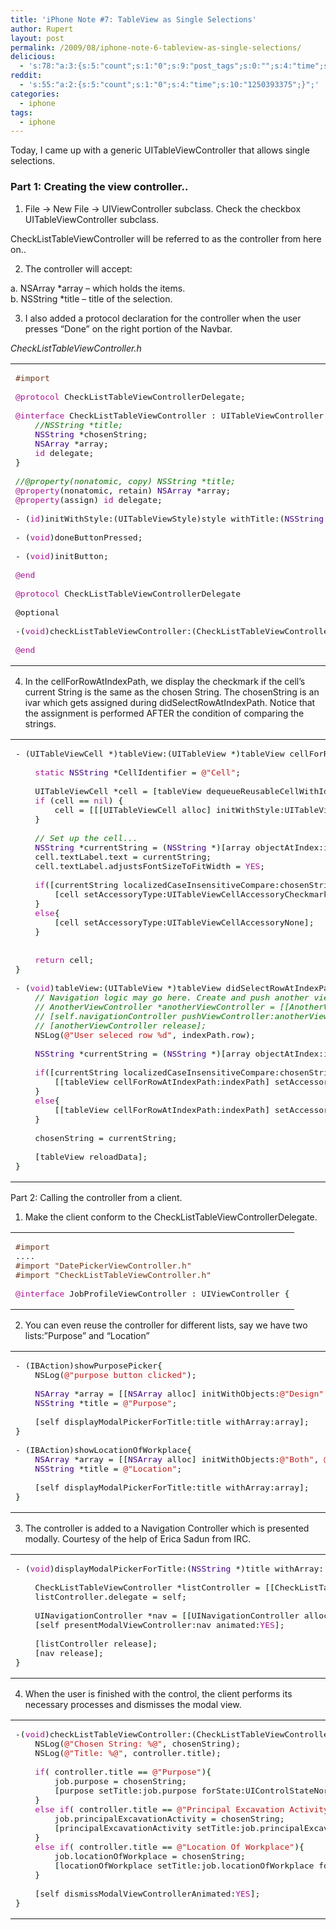 ```yaml
---
title: 'iPhone Note #7: TableView as Single Selections'
author: Rupert
layout: post
permalink: /2009/08/iphone-note-6-tableview-as-single-selections/
delicious:
  - 's:78:"a:3:{s:5:"count";s:1:"0";s:9:"post_tags";s:0:"";s:4:"time";s:10:"1250393375";}";'
reddit:
  - 's:55:"a:2:{s:5:"count";s:1:"0";s:4:"time";s:10:"1250393375";}";'
categories:
  - iphone
tags:
  - iphone
---
```

Today, I came up with a generic UITableViewController that allows single selections.

### Part 1: Creating the view controller..

1. File -> New File -> UIViewController subclass. Check the checkbox UITableViewController subclass.

CheckListTableViewController will be referred to as the controller from here on..

2. The controller will accept:

a. NSArray *array &#8211; which holds the items.  
b. NSString *title &#8211; title of the selection.

<!--more-->

3. I also added a protocol declaration for the controller when the user presses &#8220;Done&#8221; on the right portion of the Navbar.

*CheckListTableViewController.h*

<div class="wp_syntax">
  <table>
    <tr>
      <td class="code">
        <pre class="objc" style="font-family:monospace;"><span style="color: #6e371a;">#import</span>
&nbsp;
<span style="color: #a61390;">@protocol</span> CheckListTableViewControllerDelegate;
&nbsp;
<span style="color: #a61390;">@interface</span> CheckListTableViewController <span style="color: #002200;">:</span> UITableViewController <span style="color: #002200;">&#123;</span>
	<span style="color: #11740a; font-style: italic;">//NSString *title;</span>
	<span style="color: #400080;">NSString</span> <span style="color: #002200;">*</span>chosenString;
	<span style="color: #400080;">NSArray</span> <span style="color: #002200;">*</span>array;
	<span style="color: #a61390;">id</span> delegate;
<span style="color: #002200;">&#125;</span>
&nbsp;
<span style="color: #11740a; font-style: italic;">//@property(nonatomic, copy) NSString *title;</span>
<span style="color: #a61390;">@property</span><span style="color: #002200;">&#40;</span>nonatomic, retain<span style="color: #002200;">&#41;</span> <span style="color: #400080;">NSArray</span> <span style="color: #002200;">*</span>array;
<span style="color: #a61390;">@property</span><span style="color: #002200;">&#40;</span>assign<span style="color: #002200;">&#41;</span> <span style="color: #a61390;">id</span> delegate;
&nbsp;
<span style="color: #002200;">-</span> <span style="color: #002200;">&#40;</span><span style="color: #a61390;">id</span><span style="color: #002200;">&#41;</span>initWithStyle<span style="color: #002200;">:</span><span style="color: #002200;">&#40;</span>UITableViewStyle<span style="color: #002200;">&#41;</span>style withTitle<span style="color: #002200;">:</span><span style="color: #002200;">&#40;</span><span style="color: #400080;">NSString</span> <span style="color: #002200;">*</span><span style="color: #002200;">&#41;</span>t withArray<span style="color: #002200;">:</span><span style="color: #002200;">&#40;</span><span style="color: #400080;">NSArray</span> <span style="color: #002200;">*</span><span style="color: #002200;">&#41;</span>a;
&nbsp;
<span style="color: #002200;">-</span> <span style="color: #002200;">&#40;</span><span style="color: #a61390;">void</span><span style="color: #002200;">&#41;</span>doneButtonPressed;
&nbsp;
<span style="color: #002200;">-</span> <span style="color: #002200;">&#40;</span><span style="color: #a61390;">void</span><span style="color: #002200;">&#41;</span>initButton;
&nbsp;
<span style="color: #a61390;">@end</span>
&nbsp;
<span style="color: #a61390;">@protocol</span> CheckListTableViewControllerDelegate
&nbsp;
@optional
&nbsp;
<span style="color: #002200;">-</span><span style="color: #002200;">&#40;</span><span style="color: #a61390;">void</span><span style="color: #002200;">&#41;</span>checkListTableViewController<span style="color: #002200;">:</span><span style="color: #002200;">&#40;</span>CheckListTableViewController <span style="color: #002200;">*</span><span style="color: #002200;">&#41;</span>controller didChooseString<span style="color: #002200;">:</span><span style="color: #002200;">&#40;</span><span style="color: #400080;">NSString</span> <span style="color: #002200;">*</span><span style="color: #002200;">&#41;</span>chosenString;
&nbsp;
<span style="color: #a61390;">@end</span></pre>
      </td>
    </tr>
  </table>
</div>

4. In the cellForRowAtIndexPath, we display the checkmark if the cell&#8217;s current String is the same as the chosen String. The chosenString is an ivar which gets assigned during didSelectRowAtIndexPath. Notice that the assignment is performed AFTER the condition of comparing the strings.

<div class="wp_syntax">
  <table>
    <tr>
      <td class="code">
        <pre class="objc" style="font-family:monospace;"><span style="color: #002200;">-</span> <span style="color: #002200;">&#40;</span>UITableViewCell <span style="color: #002200;">*</span><span style="color: #002200;">&#41;</span>tableView<span style="color: #002200;">:</span><span style="color: #002200;">&#40;</span>UITableView <span style="color: #002200;">*</span><span style="color: #002200;">&#41;</span>tableView cellForRowAtIndexPath<span style="color: #002200;">:</span><span style="color: #002200;">&#40;</span><span style="color: #400080;">NSIndexPath</span> <span style="color: #002200;">*</span><span style="color: #002200;">&#41;</span>indexPath <span style="color: #002200;">&#123;</span>
&nbsp;
    <span style="color: #a61390;">static</span> <span style="color: #400080;">NSString</span> <span style="color: #002200;">*</span>CellIdentifier <span style="color: #002200;">=</span> <span style="color: #bf1d1a;">@</span><span style="color: #bf1d1a;">"Cell"</span>;
&nbsp;
    UITableViewCell <span style="color: #002200;">*</span>cell <span style="color: #002200;">=</span> <span style="color: #002200;">&#91;</span>tableView dequeueReusableCellWithIdentifier<span style="color: #002200;">:</span>CellIdentifier<span style="color: #002200;">&#93;</span>;
    <span style="color: #a61390;">if</span> <span style="color: #002200;">&#40;</span>cell <span style="color: #002200;">==</span> <span style="color: #a61390;">nil</span><span style="color: #002200;">&#41;</span> <span style="color: #002200;">&#123;</span>
        cell <span style="color: #002200;">=</span> <span style="color: #002200;">&#91;</span><span style="color: #002200;">&#91;</span><span style="color: #002200;">&#91;</span>UITableViewCell alloc<span style="color: #002200;">&#93;</span> initWithStyle<span style="color: #002200;">:</span>UITableViewCellStyleDefault reuseIdentifier<span style="color: #002200;">:</span>CellIdentifier<span style="color: #002200;">&#93;</span> autorelease<span style="color: #002200;">&#93;</span>;
    <span style="color: #002200;">&#125;</span>
&nbsp;
    <span style="color: #11740a; font-style: italic;">// Set up the cell...</span>
	<span style="color: #400080;">NSString</span> <span style="color: #002200;">*</span>currentString <span style="color: #002200;">=</span> <span style="color: #002200;">&#40;</span><span style="color: #400080;">NSString</span> <span style="color: #002200;">*</span><span style="color: #002200;">&#41;</span><span style="color: #002200;">&#91;</span>array objectAtIndex<span style="color: #002200;">:</span>indexPath.row<span style="color: #002200;">&#93;</span>;
	cell.textLabel.text <span style="color: #002200;">=</span> currentString;
	cell.textLabel.adjustsFontSizeToFitWidth <span style="color: #002200;">=</span> <span style="color: #a61390;">YES</span>;
&nbsp;
	<span style="color: #a61390;">if</span><span style="color: #002200;">&#40;</span><span style="color: #002200;">&#91;</span>currentString localizedCaseInsensitiveCompare<span style="color: #002200;">:</span>chosenString<span style="color: #002200;">&#93;</span> <span style="color: #002200;">==</span> NSOrderedSame <span style="color: #002200;">&#41;</span><span style="color: #002200;">&#123;</span>
		<span style="color: #002200;">&#91;</span>cell setAccessoryType<span style="color: #002200;">:</span>UITableViewCellAccessoryCheckmark<span style="color: #002200;">&#93;</span>;
	<span style="color: #002200;">&#125;</span>
	<span style="color: #a61390;">else</span><span style="color: #002200;">&#123;</span>
		<span style="color: #002200;">&#91;</span>cell setAccessoryType<span style="color: #002200;">:</span>UITableViewCellAccessoryNone<span style="color: #002200;">&#93;</span>;
	<span style="color: #002200;">&#125;</span>
&nbsp;
&nbsp;
    <span style="color: #a61390;">return</span> cell;
<span style="color: #002200;">&#125;</span>
&nbsp;
<span style="color: #002200;">-</span> <span style="color: #002200;">&#40;</span><span style="color: #a61390;">void</span><span style="color: #002200;">&#41;</span>tableView<span style="color: #002200;">:</span><span style="color: #002200;">&#40;</span>UITableView <span style="color: #002200;">*</span><span style="color: #002200;">&#41;</span>tableView didSelectRowAtIndexPath<span style="color: #002200;">:</span><span style="color: #002200;">&#40;</span><span style="color: #400080;">NSIndexPath</span> <span style="color: #002200;">*</span><span style="color: #002200;">&#41;</span>indexPath <span style="color: #002200;">&#123;</span>
    <span style="color: #11740a; font-style: italic;">// Navigation logic may go here. Create and push another view controller.</span>
	<span style="color: #11740a; font-style: italic;">// AnotherViewController *anotherViewController = [[AnotherViewController alloc] initWithNibName:@"AnotherView" bundle:nil];</span>
	<span style="color: #11740a; font-style: italic;">// [self.navigationController pushViewController:anotherViewController];</span>
	<span style="color: #11740a; font-style: italic;">// [anotherViewController release];</span>
	NSLog<span style="color: #002200;">&#40;</span><span style="color: #bf1d1a;">@</span><span style="color: #bf1d1a;">"User seleced row %d"</span>, indexPath.row<span style="color: #002200;">&#41;</span>;
&nbsp;
	<span style="color: #400080;">NSString</span> <span style="color: #002200;">*</span>currentString <span style="color: #002200;">=</span> <span style="color: #002200;">&#40;</span><span style="color: #400080;">NSString</span> <span style="color: #002200;">*</span><span style="color: #002200;">&#41;</span><span style="color: #002200;">&#91;</span>array objectAtIndex<span style="color: #002200;">:</span>indexPath.row<span style="color: #002200;">&#93;</span>;
&nbsp;
	<span style="color: #a61390;">if</span><span style="color: #002200;">&#40;</span><span style="color: #002200;">&#91;</span>currentString localizedCaseInsensitiveCompare<span style="color: #002200;">:</span>chosenString<span style="color: #002200;">&#93;</span> <span style="color: #002200;">==</span> NSOrderedSame <span style="color: #002200;">&#41;</span><span style="color: #002200;">&#123;</span>
		<span style="color: #002200;">&#91;</span><span style="color: #002200;">&#91;</span>tableView cellForRowAtIndexPath<span style="color: #002200;">:</span>indexPath<span style="color: #002200;">&#93;</span> setAccessoryType<span style="color: #002200;">:</span>UITableViewCellAccessoryCheckmark<span style="color: #002200;">&#93;</span>;
	<span style="color: #002200;">&#125;</span>
	<span style="color: #a61390;">else</span><span style="color: #002200;">&#123;</span>
		<span style="color: #002200;">&#91;</span><span style="color: #002200;">&#91;</span>tableView cellForRowAtIndexPath<span style="color: #002200;">:</span>indexPath<span style="color: #002200;">&#93;</span> setAccessoryType<span style="color: #002200;">:</span>UITableViewCellAccessoryNone<span style="color: #002200;">&#93;</span>;
	<span style="color: #002200;">&#125;</span>
&nbsp;
	chosenString <span style="color: #002200;">=</span> currentString;
&nbsp;
	<span style="color: #002200;">&#91;</span>tableView reloadData<span style="color: #002200;">&#93;</span>;
<span style="color: #002200;">&#125;</span></pre>
      </td>
    </tr>
  </table>
</div>

Part 2: Calling the controller from a client.

1. Make the client conform to the CheckListTableViewControllerDelegate.

<div class="wp_syntax">
  <table>
    <tr>
      <td class="code">
        <pre class="objc" style="font-family:monospace;"><span style="color: #6e371a;">#import</span>
....
<span style="color: #6e371a;">#import "DatePickerViewController.h"</span>
<span style="color: #6e371a;">#import "CheckListTableViewController.h"</span>
&nbsp;
<span style="color: #a61390;">@interface</span> JobProfileViewController <span style="color: #002200;">:</span> UIViewController <span style="color: #002200;">&#123;</span></pre>
      </td>
    </tr>
  </table>
</div>

2. You can even reuse the controller for different lists, say we have two lists:&#8221;Purpose&#8221; and &#8220;Location&#8221;

<div class="wp_syntax">
  <table>
    <tr>
      <td class="code">
        <pre class="objc" style="font-family:monospace;"><span style="color: #002200;">-</span> <span style="color: #002200;">&#40;</span>IBAction<span style="color: #002200;">&#41;</span>showPurposePicker<span style="color: #002200;">&#123;</span>
	NSLog<span style="color: #002200;">&#40;</span><span style="color: #bf1d1a;">@</span><span style="color: #bf1d1a;">"purpose button clicked"</span><span style="color: #002200;">&#41;</span>;
&nbsp;
	<span style="color: #400080;">NSArray</span> <span style="color: #002200;">*</span>array <span style="color: #002200;">=</span> <span style="color: #002200;">&#91;</span><span style="color: #002200;">&#91;</span><span style="color: #400080;">NSArray</span> alloc<span style="color: #002200;">&#93;</span> initWithObjects<span style="color: #002200;">:</span><span style="color: #bf1d1a;">@</span><span style="color: #bf1d1a;">"Design"</span>, <span style="color: #bf1d1a;">@</span><span style="color: #bf1d1a;">"Testing"</span>, <span style="color: #a61390;">nil</span><span style="color: #002200;">&#93;</span>;
	<span style="color: #400080;">NSString</span> <span style="color: #002200;">*</span>title <span style="color: #002200;">=</span> <span style="color: #bf1d1a;">@</span><span style="color: #bf1d1a;">"Purpose"</span>;
&nbsp;
	<span style="color: #002200;">&#91;</span>self displayModalPickerForTitle<span style="color: #002200;">:</span>title withArray<span style="color: #002200;">:</span>array<span style="color: #002200;">&#93;</span>;
<span style="color: #002200;">&#125;</span>
&nbsp;
<span style="color: #002200;">-</span> <span style="color: #002200;">&#40;</span>IBAction<span style="color: #002200;">&#41;</span>showLocationOfWorkplace<span style="color: #002200;">&#123;</span>
	<span style="color: #400080;">NSArray</span> <span style="color: #002200;">*</span>array <span style="color: #002200;">=</span> <span style="color: #002200;">&#91;</span><span style="color: #002200;">&#91;</span><span style="color: #400080;">NSArray</span> alloc<span style="color: #002200;">&#93;</span> initWithObjects<span style="color: #002200;">:</span><span style="color: #bf1d1a;">@</span><span style="color: #bf1d1a;">"Both"</span>, <span style="color: #bf1d1a;">@</span><span style="color: #bf1d1a;">"Private"</span>, <span style="color: #bf1d1a;">@</span><span style="color: #bf1d1a;">"Public"</span>, <span style="color: #a61390;">nil</span><span style="color: #002200;">&#93;</span>;
	<span style="color: #400080;">NSString</span> <span style="color: #002200;">*</span>title <span style="color: #002200;">=</span> <span style="color: #bf1d1a;">@</span><span style="color: #bf1d1a;">"Location"</span>;
&nbsp;
	<span style="color: #002200;">&#91;</span>self displayModalPickerForTitle<span style="color: #002200;">:</span>title withArray<span style="color: #002200;">:</span>array<span style="color: #002200;">&#93;</span>;
<span style="color: #002200;">&#125;</span></pre>
      </td>
    </tr>
  </table>
</div>

3. The controller is added to a Navigation Controller which is presented modally. Courtesy of the help of Erica Sadun from IRC.

<div class="wp_syntax">
  <table>
    <tr>
      <td class="code">
        <pre class="objc" style="font-family:monospace;"><span style="color: #002200;">-</span> <span style="color: #002200;">&#40;</span><span style="color: #a61390;">void</span><span style="color: #002200;">&#41;</span>displayModalPickerForTitle<span style="color: #002200;">:</span><span style="color: #002200;">&#40;</span><span style="color: #400080;">NSString</span> <span style="color: #002200;">*</span><span style="color: #002200;">&#41;</span>title withArray<span style="color: #002200;">:</span><span style="color: #002200;">&#40;</span><span style="color: #400080;">NSArray</span> <span style="color: #002200;">*</span><span style="color: #002200;">&#41;</span>array<span style="color: #002200;">&#123;</span>
&nbsp;
	CheckListTableViewController <span style="color: #002200;">*</span>listController <span style="color: #002200;">=</span> <span style="color: #002200;">&#91;</span><span style="color: #002200;">&#91;</span>CheckListTableViewController alloc<span style="color: #002200;">&#93;</span> initWithStyle<span style="color: #002200;">:</span>UITableViewStylePlain withTitle<span style="color: #002200;">:</span>title withArray<span style="color: #002200;">:</span>array<span style="color: #002200;">&#93;</span>;
	listController.delegate <span style="color: #002200;">=</span> self;
&nbsp;
	UINavigationController <span style="color: #002200;">*</span>nav <span style="color: #002200;">=</span> <span style="color: #002200;">&#91;</span><span style="color: #002200;">&#91;</span>UINavigationController alloc<span style="color: #002200;">&#93;</span> initWithRootViewController<span style="color: #002200;">:</span>listController<span style="color: #002200;">&#93;</span>;
	<span style="color: #002200;">&#91;</span>self presentModalViewController<span style="color: #002200;">:</span>nav animated<span style="color: #002200;">:</span><span style="color: #a61390;">YES</span><span style="color: #002200;">&#93;</span>;
&nbsp;
	<span style="color: #002200;">&#91;</span>listController release<span style="color: #002200;">&#93;</span>;
	<span style="color: #002200;">&#91;</span>nav release<span style="color: #002200;">&#93;</span>;
<span style="color: #002200;">&#125;</span></pre>
      </td>
    </tr>
  </table>
</div>

4. When the user is finished with the control, the client performs its necessary processes and dismisses the modal view.

<div class="wp_syntax">
  <table>
    <tr>
      <td class="code">
        <pre class="objc" style="font-family:monospace;"><span style="color: #002200;">-</span><span style="color: #002200;">&#40;</span><span style="color: #a61390;">void</span><span style="color: #002200;">&#41;</span>checkListTableViewController<span style="color: #002200;">:</span><span style="color: #002200;">&#40;</span>CheckListTableViewController <span style="color: #002200;">*</span><span style="color: #002200;">&#41;</span>controller didChooseString<span style="color: #002200;">:</span><span style="color: #002200;">&#40;</span><span style="color: #400080;">NSString</span> <span style="color: #002200;">*</span><span style="color: #002200;">&#41;</span>chosenString<span style="color: #002200;">&#123;</span>
	NSLog<span style="color: #002200;">&#40;</span><span style="color: #bf1d1a;">@</span><span style="color: #bf1d1a;">"Chosen String: %@"</span>, chosenString<span style="color: #002200;">&#41;</span>;
	NSLog<span style="color: #002200;">&#40;</span><span style="color: #bf1d1a;">@</span><span style="color: #bf1d1a;">"Title: %@"</span>, controller.title<span style="color: #002200;">&#41;</span>;
&nbsp;
	<span style="color: #a61390;">if</span><span style="color: #002200;">&#40;</span> controller.title <span style="color: #002200;">==</span> <span style="color: #bf1d1a;">@</span><span style="color: #bf1d1a;">"Purpose"</span><span style="color: #002200;">&#41;</span><span style="color: #002200;">&#123;</span>
		job.purpose <span style="color: #002200;">=</span> chosenString;
		<span style="color: #002200;">&#91;</span>purpose setTitle<span style="color: #002200;">:</span>job.purpose forState<span style="color: #002200;">:</span>UIControlStateNormal<span style="color: #002200;">&#93;</span>;
	<span style="color: #002200;">&#125;</span>
	<span style="color: #a61390;">else</span> <span style="color: #a61390;">if</span><span style="color: #002200;">&#40;</span> controller.title <span style="color: #002200;">==</span> <span style="color: #bf1d1a;">@</span><span style="color: #bf1d1a;">"Principal Excavation Activity"</span><span style="color: #002200;">&#41;</span><span style="color: #002200;">&#123;</span>
		job.principalExcavationActivity <span style="color: #002200;">=</span> chosenString;
		<span style="color: #002200;">&#91;</span>principalExcavationActivity setTitle<span style="color: #002200;">:</span>job.principalExcavationActivity forState<span style="color: #002200;">:</span>UIControlStateNormal<span style="color: #002200;">&#93;</span>;
	<span style="color: #002200;">&#125;</span>
	<span style="color: #a61390;">else</span> <span style="color: #a61390;">if</span><span style="color: #002200;">&#40;</span> controller.title <span style="color: #002200;">==</span> <span style="color: #bf1d1a;">@</span><span style="color: #bf1d1a;">"Location Of Workplace"</span><span style="color: #002200;">&#41;</span><span style="color: #002200;">&#123;</span>
		job.locationOfWorkplace <span style="color: #002200;">=</span> chosenString;
		<span style="color: #002200;">&#91;</span>locationOfWorkplace setTitle<span style="color: #002200;">:</span>job.locationOfWorkplace forState<span style="color: #002200;">:</span>UIControlStateNormal<span style="color: #002200;">&#93;</span>;
	<span style="color: #002200;">&#125;</span>
&nbsp;
	<span style="color: #002200;">&#91;</span>self dismissModalViewControllerAnimated<span style="color: #002200;">:</span><span style="color: #a61390;">YES</span><span style="color: #002200;">&#93;</span>;
<span style="color: #002200;">&#125;</span></pre>
      </td>
    </tr>
  </table>
</div>